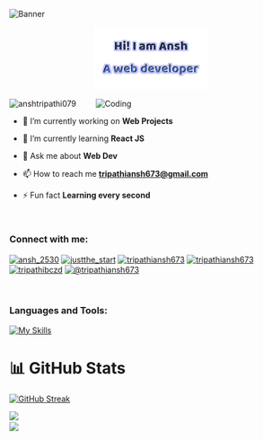 ![Banner](https://res.cloudinary.com/superfolio/image/upload/v1620689979/68747470733a2f2f692e70696e696d672e636f6d2f6f726967696e616c732f63362f33332f63322f63363333633230656465383266306530636564376435373064626533613166332e676966_yjuh2s.gif)
<p align="center"><img width="40%" alt="Hello, I'm Ansh Tripathi. I do development!" src="header2.png" /></a></p>

<img align="right" alt="Coding" width="350" src="https://i.pinimg.com/originals/81/17/8b/81178b47a8598f0c81c4799f2cdd4057.gif">

<p align="left"> <img src="https://komarev.com/ghpvc/?username=anshtripathi079&label=Profile%20views&color=0e75b6&style=flat" alt="anshtripathi079" /> </p>

- 🔭 I’m currently working on **Web Projects**

- 🌱 I’m currently learning **React JS**

- 💬 Ask me about **Web Dev**

- 📫 How to reach me **tripathiansh673@gmail.com**

- ⚡ Fun fact **Learning every second**
<br>
<h3 align="left">Connect with me:</h3>
<p align="left">
<a href="https://instagram.com/ansh_2530" target="blank"><img align="center" src="https://raw.githubusercontent.com/rahuldkjain/github-profile-readme-generator/master/src/images/icons/Social/instagram.svg" alt="ansh_2530" height="30" width="40" /></a>
<a href="https://www.codechef.com/users/justthe_start" target="blank"><img align="center" src="https://cdn.jsdelivr.net/npm/simple-icons@3.1.0/icons/codechef.svg" alt="justthe_start" height="30" width="40" style="background-color:white;" /></a>
<a href="https://www.hackerrank.com/tripathiansh673" target="blank"><img align="center" src="https://raw.githubusercontent.com/rahuldkjain/github-profile-readme-generator/master/src/images/icons/Social/hackerrank.svg" alt="tripathiansh673" height="30" width="40" /></a>
<a href="https://www.leetcode.com/tripathiansh673" target="blank"><img align="center" src="https://raw.githubusercontent.com/rahuldkjain/github-profile-readme-generator/master/src/images/icons/Social/leet-code.svg" alt="tripathiansh673" height="30" width="40" /></a>
<a href="https://auth.geeksforgeeks.org/user/tripathibczd" target="blank"><img align="center" src="https://raw.githubusercontent.com/rahuldkjain/github-profile-readme-generator/master/src/images/icons/Social/geeks-for-geeks.svg" alt="tripathibczd" height="30" width="40" /></a>
<a href="https://www.hackerearth.com/@tripathiansh673" target="blank"><img align="center" src="https://raw.githubusercontent.com/rahuldkjain/github-profile-readme-generator/master/src/images/icons/Social/hackerearth.svg" alt="@tripathiansh673" height="30" width="40" /></a>
</p>
<br>
<h3 align="left">Languages and Tools:</h3>
<!-- <p align="left"> <a href="https://getbootstrap.com" target="_blank" rel="noreferrer"> <img src="https://raw.githubusercontent.com/devicons/devicon/master/icons/bootstrap/bootstrap-plain-wordmark.svg" alt="bootstrap" width="40" height="40"/> </a> <a href="https://www.cprogramming.com/" target="_blank" rel="noreferrer"> <img src="https://raw.githubusercontent.com/devicons/devicon/master/icons/c/c-original.svg" alt="c" width="40" height="40"/> </a> <a href="https://www.w3schools.com/cpp/" target="_blank" rel="noreferrer"> <img src="https://raw.githubusercontent.com/devicons/devicon/master/icons/cplusplus/cplusplus-original.svg" alt="cplusplus" width="40" height="40"/> </a> <a href="https://www.w3schools.com/css/" target="_blank" rel="noreferrer"> <img src="https://raw.githubusercontent.com/devicons/devicon/master/icons/css3/css3-original-wordmark.svg" alt="css3" width="40" height="40"/> </a> <a href="https://git-scm.com/" target="_blank" rel="noreferrer"> <img src="https://www.vectorlogo.zone/logos/git-scm/git-scm-icon.svg" alt="git" width="40" height="40"/> </a> <a href="https://www.w3.org/html/" target="_blank" rel="noreferrer"> <img src="https://raw.githubusercontent.com/devicons/devicon/master/icons/html5/html5-original-wordmark.svg" alt="html5" width="40" height="40"/> </a>  <a href="https://developer.mozilla.org/en-US/docs/Web/JavaScript" target="_blank" rel="noreferrer"> <img src="https://raw.githubusercontent.com/devicons/devicon/master/icons/javascript/javascript-original.svg" alt="javascript" width="40" height="40"/> </a>  <a href="https://firebase.google.com/" target="_blank" rel="noreferrer"> <img src="https://www.vectorlogo.zone/logos/firebase/firebase-icon.svg" alt="firebase" width="40" height="40"/> </a> <br> <br><a href="https://www.mysql.com/" target="_blank" rel="noreferrer"> <img src="https://raw.githubusercontent.com/devicons/devicon/master/icons/mysql/mysql-original-wordmark.svg" alt="mysql" width="40" height="40"/> </a>  <a href="https://www.oracle.com/" target="_blank" rel="noreferrer"> <img src="https://raw.githubusercontent.com/devicons/devicon/master/icons/oracle/oracle-original.svg" alt="oracle" width="40" height="40"/> </a> <a href="https://www.photoshop.com/en" target="_blank" rel="noreferrer"> <img src="https://raw.githubusercontent.com/devicons/devicon/master/icons/photoshop/photoshop-line.svg" alt="photoshop" width="40" height="40"/> </a> <a href="https://www.php.net" target="_blank" rel="noreferrer"> <img src="https://raw.githubusercontent.com/devicons/devicon/master/icons/php/php-original.svg" alt="php" width="40" height="40"/> </a> <a href="https://www.python.org" target="_blank" rel="noreferrer"> <img src="https://raw.githubusercontent.com/devicons/devicon/master/icons/python/python-original.svg" alt="python" width="40" height="40"/> </a> <a href="https://reactjs.org/" target="_blank" rel="noreferrer"> <img src="https://raw.githubusercontent.com/devicons/devicon/master/icons/react/react-original-wordmark.svg" alt="react" width="40" height="40"/> </a> <a href="https://tailwindcss.com/" target="_blank" rel="noreferrer"> <img src="https://www.vectorlogo.zone/logos/tailwindcss/tailwindcss-icon.svg" alt="tailwind" width="40" height="40"/> </a>
 <a href="https://redux.js.org" target="_blank" rel="noreferrer"> <img src="https://raw.githubusercontent.com/devicons/devicon/master/icons/redux/redux-original.svg" alt="redux" width="40" height="40"/> </a> </p> -->

[![My Skills](https://skillicons.dev/icons?i=c,cpp,bootstrap,css,figma,firebase,git,github,html,js,java,md,mysql,ps,php,pr,redux,styledcomponents,vscode,tailwind,python,react,androidstudio&perline=10)](https://skillicons.dev)


 # 📊 GitHub Stats
<!-- ![](https://github-readme-stats.vercel.app/api?username=Anshtripathi079&theme=vision-friendly-dark&hide_border=false&include_all_commits=false&count_private=false)<br/> -->
<!-- ![](https://github-readme-streak-stats.herokuapp.com/?user=Anshtripathi079&theme=vision-friendly-dark&hide_border=false)<br/> -->
<!-- ![](https://github-readme-stats.vercel.app/api/top-langs/?username=Anshtripathi079&theme=vision-friendly-dark&hide_border=false&include_all_commits=false&count_private=false&layout=compact) -->

[![GitHub Streak](https://streak-stats.demolab.com/?user=Anshtripathi079&theme=dracula)](https://git.io/streak-stats)
<!--  ## 🏆 GitHub Trophies
![](https://github-profile-trophy.vercel.app/?username=Anshtripathi079&theme=juicyfresh&no-frame=false&no-bg=false&margin-w=4) -->
<!-- <p>&nbsp;<img align="center" src="https://github-readme-stats.vercel.app/api?username=anshtripathi079&show_icons=true&locale=en" alt="anshtripathi079" /></p> -->
<div>
  <a href="https://github.com/Anshtripathi079">
    <img height="150em" src="https://github-readme-stats.vercel.app/api?username=Anshtripathi079&count_private=true&include_all_commits=true&show_icons=true&theme=dracula&hide_border=false&show_owner=true"/><br>
    <img height="150em" src="https://github-readme-stats.vercel.app/api/top-langs/?username=Anshtripathi079&theme=dracula&hide_border=false&&layout=compact"/>
  </a>
</div>

